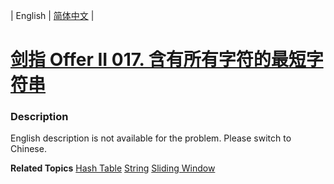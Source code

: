 | English | [简体中文](README.md) |

# [剑指 Offer II 017. 含有所有字符的最短字符串](https://leetcode.cn/problems/M1oyTv)
 ### Description
<p>English description is not available for the problem. Please switch to Chinese.</p>

**Related Topics**  [Hash Table](https://leetcode.cn/tag/hash-table) [String](https://leetcode.cn/tag/string) [Sliding Window](https://leetcode.cn/tag/sliding-window) 